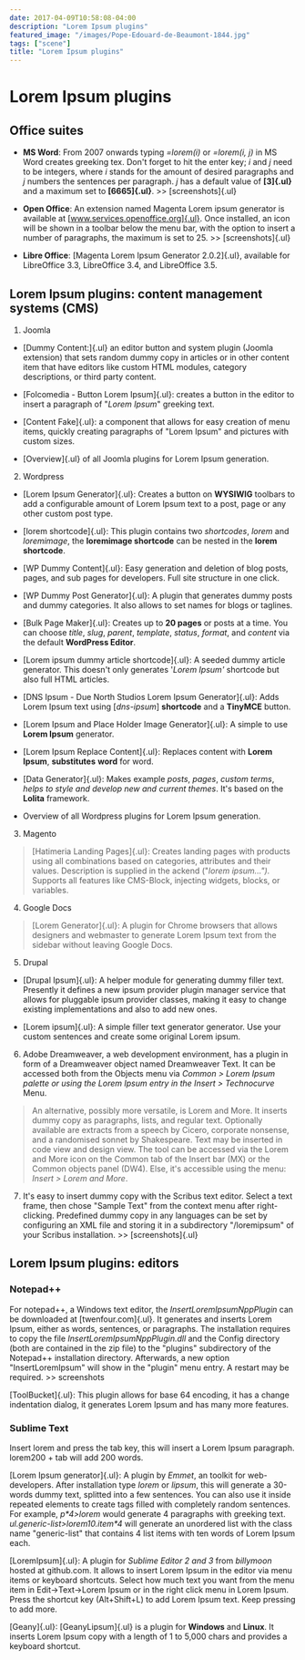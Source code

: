 ```yaml
---
date: 2017-04-09T10:58:08-04:00
description: "Lorem Ipsum plugins"
featured_image: "/images/Pope-Edouard-de-Beaumont-1844.jpg"
tags: ["scene"]
title: "Lorem Ipsum plugins"
---
```


# Lorem Ipsum plugins

## Office suites

-   **MS Word**: From 2007 onwards typing *=lorem(i)* or *=lorem(i, j)*
    in MS Word creates greeking tex. Don\'t forget to hit the enter key;
    *i* and *j* need to be integers, where *i* stands for the amount of
    desired paragraphs and *j* numbers the sentences per paragraph. *j*
    has a default value of **[3]{.ul}** and a maximum set to
    **[6665]{.ul}**. \>\> [screenshots]{.ul}

-   **Open Office**: An extension named Magenta Lorem ipsum generator is
    available at [www.services.openoffice.org]{.ul}. Once installed, an
    icon will be shown in a toolbar below the menu bar, with the option
    to insert a number of paragraphs, the maximum is set to 25. \>\>
    [screenshots]{.ul}

-   **Libre Office**: [Magenta Lorem Ipsum Generator 2.0.2]{.ul},
    available for LibreOffice 3.3, LibreOffice 3.4, and LibreOffice 3.5.

## Lorem Ipsum plugins: content management systems (CMS)

1.  Joomla

-   [Dummy Content:]{.ul} an editor button and system plugin (Joomla
    extension) that sets random dummy copy in articles or in other
    content item that have editors like custom HTML modules, category
    descriptions, or third party content.

-   [Folcomedia - Button Lorem Ipsum]{.ul}: creates a button in the
    editor to insert a paragraph of \"*Lorem Ipsum*\" greeking text.

-   [Content Fake]{.ul}: a component that allows for easy creation of
    menu items, quickly creating paragraphs of \"Lorem Ipsum\" and
    pictures with custom sizes.

-   [Overview]{.ul} of all Joomla plugins for Lorem Ipsum generation.

2.  Wordpress

-   [Lorem Ipsum Generator]{.ul}: Creates a button on **WYSIWIG**
    toolbars to add a configurable amount of Lorem Ipsum text to a post,
    page or any other custom post type.

-   [lorem shortcode]{.ul}: This plugin contains two *shortcodes*,
    *lorem* and *loremimage*, the **loremimage shortcode** can be nested
    in the **lorem shortcode**.

-   [WP Dummy Content]{.ul}: Easy generation and deletion of blog posts,
    pages, and sub pages for developers. Full site structure in one
    click.

-   [WP Dummy Post Generator]{.ul}: A plugin that generates dummy posts
    and dummy categories. It also allows to set names for blogs or
    taglines.

-   [Bulk Page Maker]{.ul}: Creates up to **20 pages** or posts at a
    time. You can choose *title*, *slug*, *parent*, *template*,
    *status*, *format*, and *content* via the default **WordPress
    Editor**.

-   [Lorem ipsum dummy article shortcode]{.ul}: A seeded dummy article
    generator. This doesn\'t only generates \'*Lorem Ipsum\'* shortcode
    but also full HTML articles.

-   [DNS Ipsum - Due North Studios Lorem Ipsum Generator]{.ul}: Adds
    Lorem Ipsum text using \[*dns-ipsum*\] **shortcode** and a
    **TinyMCE** button.

-   [Lorem Ipsum and Place Holder Image Generator]{.ul}: A simple to use
    **Lorem Ipsum** generator.

-   [Lorem Ipsum Replace Content]{.ul}: Replaces content with **Lorem
    Ipsum**, **substitutes** **word** for word.

-   [Data Generator]{.ul}: Makes example *posts*, *pages*, *custom
    terms*, *helps to style and develop new and current themes*. It\'s
    based on the **Lolita** framework.

-   Overview of all Wordpress plugins for Lorem Ipsum generation.

3.  Magento

> [Hatimeria Landing Pages]{.ul}: Creates landing pages with products
> using all combinations based on categories, attributes and their
> values. Description is supplied in the ackend (\"*lorem ipsum\...\").*
> Supports all features like CMS-Block, injecting widgets, blocks, or
> variables.

4.  Google Docs

> [Lorem Generator]{.ul}: A plugin for Chrome browsers that allows
> designers and webmaster to generate Lorem Ipsum text from the sidebar
> without leaving Google Docs.

5.  Drupal

-   [Drupal Ipsum]{.ul}: A helper module for generating dummy filler
    text. Presently it defines a new ipsum provider plugin manager
    service that allows for pluggable ipsum provider classes, making it
    easy to change existing implementations and also to add new ones.

-   [Lorem ipsum]{.ul}: A simple filler text generator generator. Use
    your custom sentences and create some original Lorem ipsum.

6.  Adobe Dreamweaver, a web development environment, has a plugin in
    form of a Dreamweaver object named Dreamweaver Text. It can be
    accessed both from the Objects menu via *Common \> Lorem Ipsum
    palette or using the Lorem Ipsum entry in the Insert \> Technocurve*
    Menu.

> An alternative, possibly more versatile, is Lorem and More. It inserts
> dummy copy as paragraphs, lists, and regular text. Optionally
> available are extracts from a speech by Cicero, corporate nonsense,
> and a randomised sonnet by Shakespeare. Text may be inserted in code
> view and design view. The tool can be accessed via the Lorem and More
> icon on the Common tab of the Insert bar (MX) or the Common objects
> panel (DW4). Else, it\'s accessible using the menu: *Insert \> Lorem
> and More*.

7.  It\'s easy to insert dummy copy with the Scribus text editor. Select
    a text frame, then chose \"Sample Text\" from the context menu after
    right-clicking. Predefined dummy copy in any languages can be set by
    configuring an XML file and storing it in a subdirectory
    \"/loremipsum\" of your Scribus installation. \>\>
    [screenshots]{.ul}

## 

## Lorem Ipsum plugins: editors

### Notepad++

For notepad++, a Windows text editor, the *InsertLoremIpsumNppPlugin*
can be downloaded at [twenfour.com]{.ul}. It generates and inserts Lorem
Ipsum, either as words, sentences, or paragraphs. The installation
requires to copy the file *InsertLoremIpsumNppPlugin.dll* and the Config
directory (both are contained in the zip file) to the \"plugins\"
subdirectory of the Notepad++ installation directory. Afterwards, a new
option \"InsertLoremIpsum\" will show in the \"plugin\" menu entry. A
restart may be required. \>\> screenshots

[ToolBucket]{.ul}: This plugin allows for base 64 encoding, it has a
change indentation dialog, it generates Lorem Ipsum and has many more
features.

### Sublime Text

Insert lorem and press the tab key, this will insert a Lorem Ipsum
paragraph. lorem200 + tab will add 200 words.

[Lorem Ipsum generator]{.ul}: A plugin by *Emmet*, an toolkit for
web-developers. After installation type *lorem* or *lipsum*, this will
generate a 30-words dummy text, splitted into a few sentences. You can
also use it inside repeated elements to create tags filled with
completely random sentences. For example, *p\*4\>lorem* would generate 4
paragraphs with greeking text. *ul.generic-list\>lorem10.item\*4* will
generate an unordered list with the class name \"generic-list\" that
contains 4 list items with ten words of Lorem Ipsum each.

[LoremIpsum]{.ul}: A plugin for *Sublime Editor 2 and 3* from
*billymoon* hosted at github.​com. It allows to insert Lorem Ipsum in
the editor via menu items or keyboard shortcuts. Select how much text
you want from the menu item in Edit-\>Text-\>Lorem Ipsum or in the right
click menu in Lorem Ipsum. Press the shortcut key (Alt+Shift+L) to add
Lorem Ipsum text. Keep pressing to add more.

[Geany]{.ul}: [GeanyLipsum]{.ul} is a plugin for **Windows** and
**Linux**. It inserts Lorem Ipsum copy with a length of 1 to 5,000 chars
and provides a keyboard shortcut.
